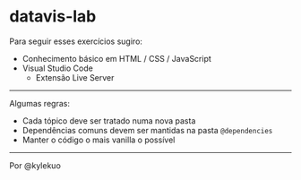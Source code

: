 # datavis-lab

Para seguir esses exercícios sugiro:

- Conhecimento básico em HTML / CSS / JavaScript
- Visual Studio Code
  - Extensão Live Server

---

Algumas regras:

- Cada tópico deve ser tratado numa nova pasta
- Dependências comuns devem ser mantidas na pasta `@dependencies`
- Manter o código o mais vanilla o possível

---

Por @kylekuo
